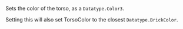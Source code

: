 Sets the color of the torso, as a `Datatype.Color3`.

Setting this will also set TorsoColor to the closest
`Datatype.BrickColor`.